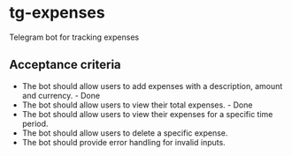 # tg-expenses

Telegram bot for tracking expenses

## Acceptance criteria

- The bot should allow users to add expenses with a description, amount and currency. - Done
- The bot should allow users to view their total expenses. - Done
- The bot should allow users to view their expenses for a specific time period.
- The bot should allow users to delete a specific expense.
- The bot should provide error handling for invalid inputs.
